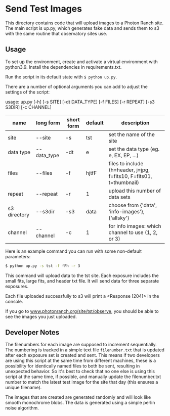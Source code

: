 
# Send Test Images

This directory contains code that will upload images to a Photon Ranch site.
The main script is up.py, which generates fake data and sends them to s3 with the same routine that observatory sites use.

## Usage

To set up the environment, create and activate a virtual environment with python3.9.
Install the dependencies in requirements.txt.

Run the script in its default state with `$ python up.py`.

There are a number of optional arguments you can add to adjust the settings of the script:

usage: up.py [-h] [-s SITE] [-dt DATA_TYPE] [-f FILES] [-r REPEAT] [-s3 S3DIR] [-c CHANNEL]

| name | long form | short form | default | description |
| ---- | --------- | ---------- | ------- | ----------- |
| site | --site    | -s         | tst     | set the name of the site |
| data type | --data_type | -dt | e       | set the data type (eg. e, EX, EP, ...) |
| files | --files | -f         | hjtfF | files to include (h=header, j=jpg, f=fits10, F=fits01, t=thumbnail) |
| repeat | --repeat | -r         | 1 | upload this number of data sets |
| s3 directory | --s3dir | -s3         | data | choose from {'data', 'info-images'}, {'allsky'} |
| channel | --channel | -c         | 1 | for info images: which channel to use (1, 2, or 3) |

Here is an example command you can run with some non-default parameters:

``` bash
$ python up.py -s tst -f fFh -r 3 
```

This command will upload data to the tst site. Each exposure includes the small fits, large fits, and header txt file. It will send data for three separate exposures. 

Each file uploaded successfully to s3 will print a <Response [204]> in the console. 

If you go to www.photonranch.org/site/tst/observe, you should be able to see the images you just uploaded. 

## Developer Notes

The filenumbers for each image are supposed to increment sequentially. 
The numbering is tracked in a simple text file `filenumber.txt` that is updated after each exposure set is created and sent. 
This means if two developers are using this script at the same time from different machines, these is a possibility for 
identically named files to both be sent, resulting in unexpected behavior. So it's best to check that no one else is 
using this script at the same time, if possible, and manually update the filenumber.txt number to match the latest test
image for the site that day (this ensures a unique filename). 

The images that are created are generated randomly and will look like smooth monochrome blobs. The data is generated using
a simple perlin noise algorithm. 



